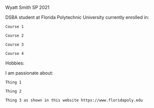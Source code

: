 Wyatt Smith
SP 2021

DSBA student at Florida Polytechnic University currently enrolled in:

    Course 1

    Course 2

    Course 3

    Course 4

Hobbies:

I am passionate about:

    Thing 1

    Thing 2

    Thing 3 as shown in this website https://www.floridapoly.edu
